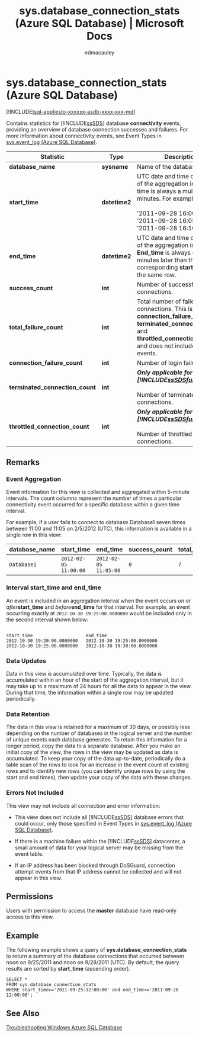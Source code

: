 ﻿---
title: "sys.database_connection_stats (Azure SQL Database) | Microsoft Docs"
ms.custom: ""
ms.date: "03/25/2016"
ms.prod: ""
ms.prod_service: "sql-database"
ms.reviewer: ""
ms.service: "sql-database"
ms.component: "system-catalog-views"
ms.suite: "sql"
ms.technology: system-objects
ms.tgt_pltfrm: ""
ms.topic: "language-reference"
f1_keywords: 
  - "sys.database_connection_stats"
  - "database_connection_stats"
  - "database_connection_stats_TSQL"
  - "sys.database_connection_stats_TSQL"
dev_langs: 
  - "TSQL"
helpviewer_keywords: 
  - "sys.database_connection_stats"
  - "database_connection_stats"
ms.assetid: 5c8cece0-63b0-4dee-8db7-6b43d94027ec
caps.latest.revision: 13
author: edmacauley
ms.author: edmaca
manager: craigg
monikerRange: "= azuresqldb-current || = sqlallproducts-allversions"
---
# sys.database_connection_stats (Azure SQL Database)
[!INCLUDE[tsql-appliesto-xxxxxx-asdb-xxxx-xxx-md](../../includes/tsql-appliesto-xxxxxx-asdb-xxxx-xxx-md.md)]

  Contains statistics for [!INCLUDE[ssSDS](../../includes/sssds-md.md)] database **connectivity** events, providing an overview of database connection successes and failures. For more information about connectivity events, see Event Types in [sys.event_log &#40;Azure SQL Database&#41;](../../relational-databases/system-catalog-views/sys-event-log-azure-sql-database.md).  
  
|Statistic|Type|Description|  
|---------------|----------|-----------------|  
|**database_name**|**sysname**|Name of the database.|  
|**start_time**|**datetime2**|UTC date and time of the start of the aggregation interval. The time is always a multiple of 5 minutes. For example:<br /><br /> '2011-09-28 16:00:00'<br />'2011-09-28 16:05:00'<br />'2011-09-28 16:10:00'|  
|**end_time**|**datetime2**|UTC date and time of the end of the aggregation interval. **End_time** is always exactly 5 minutes later than the corresponding **start_time** in the same row.|  
|**success_count**|**int**|Number of successful connections.|  
|**total_failure_count**|**int**|Total number of failed connections. This is the sum of **connection_failure_count**, **terminated_connection_count**, and **throttled_connection_count**, and does not include deadlock events.|  
|**connection_failure_count**|**int**|Number of login failures.|  
|**terminated_connection_count**|**int**|***Only applicable for [!INCLUDE[ssSDSfull](../../includes/sssdsfull-md.md)] v11.***<br /><br /> Number of terminated connections.|  
|**throttled_connection_count**|**int**|***Only applicable for [!INCLUDE[ssSDSfull](../../includes/sssdsfull-md.md)] v11.***<br /><br /> Number of throttled connections.|  
  
## Remarks  
  
### Event Aggregation  
 Event information for this view is collected and aggregated within 5-minute intervals. The count columns represent the number of times a particular connectivity event occurred for a specific database within a given time interval.  
  
 For example, if a user fails to connect to database Database1 seven times between 11:00 and 11:05 on 2/5/2012 (UTC), this information is available in a single row in this view:  
  
|**database_name**|**start_time**|**end_time**|**success_count**|**total_failure_count**|**connection_failure_count**|**terminated_connection_count**|**throttled_connection_count**|  
|------------------------|---------------------|-------------------|------------------------|-------------------------------|------------------------------------|---------------------------------------|--------------------------------------|  
|`Database1`|`2012-02-05 11:00:00`|`2012-02-05 11:05:00`|`0`|`7`|`7`|`0`|`0`|  
  
### Interval start_time and end_time  
 An event is included in an aggregation interval when the event occurs *on* or *after***start_time** and *before***end_time** for that interval. For example, an event occurring exactly at `2012-10-30 19:25:00.0000000` would be included only in the second interval shown below:  
  
```  
  
start_time                    end_time  
2012-10-30 19:20:00.0000000   2012-10-30 19:25:00.0000000  
2012-10-30 19:25:00.0000000   2012-10-30 19:30:00.0000000  
```  
  
### Data Updates  
 Data in this view is accumulated over time. Typically, the data is accumulated within an hour of the start of the aggregation interval, but it may take up to a maximum of 24 hours for all the data to appear in the view. During that time, the information within a single row may be updated periodically.  
  
### Data Retention  
 The data in this view is retained for a maximum of 30 days, or possibly less depending on the number of databases in the logical server and the number of unique events each database generates. To retain this information for a longer period, copy the data to a separate database. After you make an initial copy of the view, the rows in the view may be updated as data is accumulated. To keep your copy of the data up-to-date, periodically do a table scan of the rows to look for an increase in the event count of existing rows and to identify new rows (you can identify unique rows by using the start and end times), then update your copy of the data with these changes.  
  
### Errors Not Included  
 This view may not include all connection and error information:  
  
-   This view does not include all [!INCLUDE[ssSDS](../../includes/sssds-md.md)] database errors that could occur, only those specified in Event Types in [sys.event_log &#40;Azure SQL Database&#41;](../../relational-databases/system-catalog-views/sys-event-log-azure-sql-database.md).  
  
-   If there is a machine failure within the [!INCLUDE[ssSDS](../../includes/sssds-md.md)] datacenter, a small amount of data for your logical server may be missing from the event table.  
  
-   If an IP address has been blocked through DoSGuard, connection attempt events from that IP address cannot be collected and will not appear in this view.  
  
## Permissions  
 Users with permission to access the **master** database have read-only access to this view.  
  
## Example  
 The following example shows a query of **sys.database_connection_stats** to return a summary of the database connections that occurred between noon on 9/25/2011 and noon on 9/28/2011 (UTC). By default, the query results are sorted by **start_time** (ascending order).  
  
```  
SELECT *  
FROM sys.database_connection_stats   
WHERE start_time>='2011-09-25:12:00:00' and end_time<='2011-09-28 12:00:00';  
```  
  
## See Also  
 [Troubleshooting Windows Azure SQL Database](http://msdn.microsoft.com/library/windowsazure/ee730906.aspx)  
  
  
